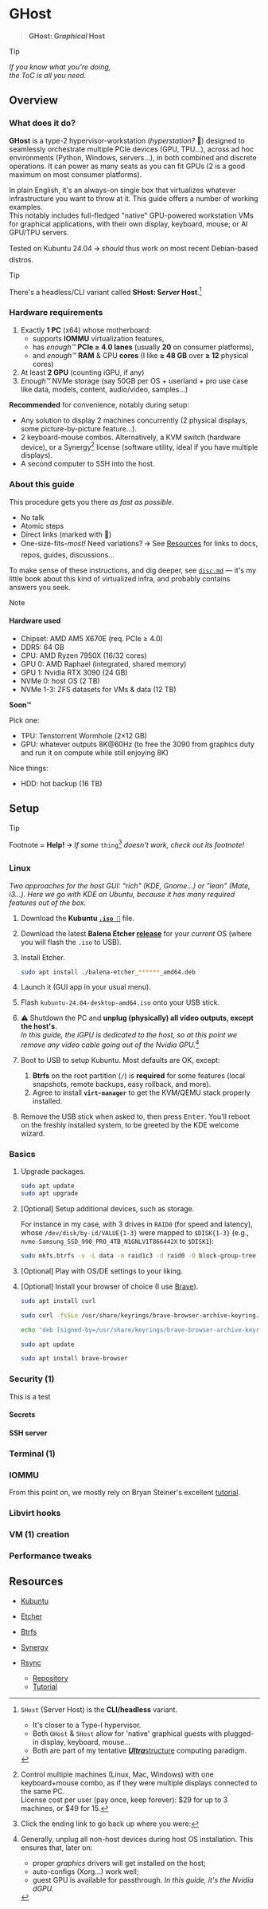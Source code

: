 # GHost

> **GHost: G*raphical* Host**


> [!Tip]
> *If you know what you're doing,  
> the ToC is all you need.*

## Overview

### What does it do?

**GHost** is a type-2 hypervisor-workstation (*hyperstation?* 🫣) designed to seamlessly orchestrate multiple PCIe devices (GPU, TPU…), across ad hoc environments (Python, Windows, servers…), in both combined and discrete operations. It can power as many seats as you can fit GPUs (2 is a good maximum on most consumer platforms).

In plain English, it's an always-on single box that virtualizes whatever infrastructure you want to throw at it. This guide offers a number of working examples.  
This notably includes full-fledged "native" GPU-powered workstation VMs for graphical applications, with their own display, keyboard, mouse; or AI GPU/TPU servers.

Tested on Kubuntu 24.04 🡪 *should* thus work on most recent Debian-based distros.

> [!Tip]
> There's a headless/CLI variant called **SHost: S*erver* Host**.[^SHost]


### Hardware requirements

1. Exactly **1 PC** (x64) whose motherboard:
   - supports **IOMMU** virtualization features,
   - has *enough™* **PCIe ≥ 4.0 lanes** (usually **20** on consumer platforms),
   - and *enough™* **RAM** & CPU **cores** (I like **≥ 48 GB** over **≥ 12** physical cores)
2. At least **2 GPU** (counting iGPU, if any)
3. *Enough™* NVMe storage (say 50GB per OS + userland + pro use case like data, models, content, audio/video, samples...)

**Recommended** for convenience, notably during setup:

- Any solution to display 2 machines concurrently (2 physical displays, some picture-by-picture feature…).
- 2 keyboard-mouse combos. Alternatively, a KVM switch (hardware device), or a Synergy[^synergy] license (software utility, ideal if you have multiple displays).
- A second computer to SSH into the host.


### About this guide

This procedure gets you there *as fast as possible*.

- No talk
- Atomic steps
- Direct links (marked with 🔽)
- One-size-fits-*most!*
   Need variations? 🡪 See [Resources](#resources) for links to docs, repos, guides, discussions…

To make sense of these instructions, and dig deeper, see [`disc.md`](disc.md) — it's my little book about this kind of virtualized infra, and probably contains answers you seek.

> [!Note]
> #### Hardware used
>
> - Chipset: AMD AM5 X670E (req. PCIe ≥ 4.0)
> - DDR5: 64 GB
> - CPU: AMD Ryzen 7950X (16/32 cores)
> - GPU 0: AMD Raphael (integrated, shared memory)
> - GPU 1: Nvidia RTX 3090 (24 GB)
> - NVMe 0: host OS (2 TB)
> - NVMe 1-3: ZFS datasets for VMs & data (12 TB)
>
> **Soon™**
>
> Pick one:
> - TPU: Tenstorrent Wormhole (2×12 GB)
> - GPU: whatever outputs 8K@60Hz (to free the 3090 from graphics duty and run it on compute while still enjoying 8K)
> 
> Nice things:
> - HDD: hot backup (16 TB)



## Setup

> [!Tip]
> Footnote = **Help!**
> 🡪 *If some* `thing`[^footnote] *doesn't work, check out its footnote!*

### Linux

*Two approaches for the host GUI: "rich" (KDE, Gnome...) or "lean" (Mate, i3...). Here we go with KDE on Ubuntu, because it has many required features out of the box.*

1. Download the **Kubuntu [`.iso 🔽`](https://cdimage.ubuntu.com/kubuntu/releases/24.04/release/kubuntu-24.04-desktop-amd64.iso)** file.

1. Download the latest **Balena Etcher [release](https://github.com/balena-io/etcher/releases)** for your *current* OS (where you will flash the `.iso` to USB).

1. Install Etcher.

   ```bash
   sudo apt install ./balena-etcher_******_amd64.deb
   ```

1. Launch it (GUI app in your usual menu).

1. Flash `kubuntu-24.04-desktop-amd64.iso` onto your USB stick.

1. ⚠️ Shutdown the PC and **unplug (physically) all video outputs, except the host's.**  
   *In this guide, the iGPU is dedicated to the host, so at this point we remove any video cable going out of the Nvidia GPU.*[^2]

1. Boot to USB to setup Kubuntu. Most defaults are OK, except:

   1. **Btrfs** on the root partition (`/`) is **required** for some features (local snapshots, remote backups, easy rollback, and more).
   1. Agree to install **`virt-manager`** to get the KVM/QEMU stack properly installed.
   
1. Remove the USB stick when asked to, then press <kbd>Enter</kbd>.
   You'll reboot on the freshly installed system, to be greeted by the KDE welcome wizard.

### Basics

1. Upgrade packages.

   ```bash
   sudo apt update
   sudo apt upgrade
   ```

1. [Optional] Setup additional devices, such as storage.

   For instance in my case, with 3 drives in `RAID0` (for speed and latency), whose `/dev/disk/by-id/VALUE{1-3}` were mapped to `$DISK{1-3}` (e.g., `nvme-Samsung_SSD_990_PRO_4TB_N1GNLV1T866442X` to `$DISK1`):

   ```bash
   sudo mkfs.btrfs -v -L data -m raid1c3 -d raid0 -O block-group-tree $DISK1 $DISK2 $DISK3
   ```

1. [Optional] Play with OS/DE settings to your liking.

1. [Optional] Install your browser of choice (I use [Brave](https://brave.com/linux/#debian-ubuntu-mint)).

   ```bash
   sudo apt install curl

   sudo curl -fsSLo /usr/share/keyrings/brave-browser-archive-keyring.gpg https://brave-browser-apt-release.s3.brave.com/brave-browser-archive-keyring.gpg

   echo "deb [signed-by=/usr/share/keyrings/brave-browser-archive-keyring.gpg] https://brave-browser-apt-release.s3.brave.com/ stable main"|sudo tee /etc/apt/sources.list.d/brave-browser-release.list

   sudo apt update

   sudo apt install brave-browser
   ```

### Security (1)

This is a test

#### Secrets



#### SSH server



### Terminal (1)

### IOMMU

From this point on, we mostly rely on Bryan Steiner's excellent [tutorial](https://github.com/bryansteiner/gpu-passthrough-tutorial/).

### Libvirt hooks

### VM (1) creation

### Performance tweaks










## Resources

- [Kubuntu](https://kubuntu.org/)
- [Etcher](https://etcher.io/)
- [Btrfs](https://btrfs.readthedocs.io/en/latest/)


- [Synergy](https://symless.com/synergy)

- [Rsync](https://rsync.samba.org/)
   - [Repository](https://github.com/RsyncProject/rsync)
   - [Tutorial](https://www.digitalocean.com/community/tutorials/how-to-use-rsync-to-sync-local-and-remote-directories)




[^footnote]: Click the ending link to go back up where you were:

[^synergy]: Control multiple machines (Linux, Mac, Windows) with one keyboard+mouse combo, as if they were multiple displays connected to the same PC.  
  License cost per user (pay once, keep forever): \$29 for up to 3 machines, or \$49 for 15.

[^SHost]: `SHost` (Server Host) is the **CLI/headless** variant.
     - It's closer to a Type-I hypervisor.
     - Both `GHost` & `SHost` allow for 'native' graphical guests with plugged-in display, keyboard, mouse…
     - Both are part of my tentative [***Ultra***structure]() computing paradigm.




[^2]: Generally, unplug all non-host devices during host OS installation. This ensures that, later on:
      - proper *graphics* drivers will get installed on the host;
      - auto-configs (Xorg…) work well;
      - guest GPU is available for passthrough. *In this guide, it's the Nvidia dGPU.*




[^?]: Consider using PCIe splitters if you don't have enough slots. Keep in mind that expensive PLX chips won't help for concurrent use, so I'd avoid them for GHost.














